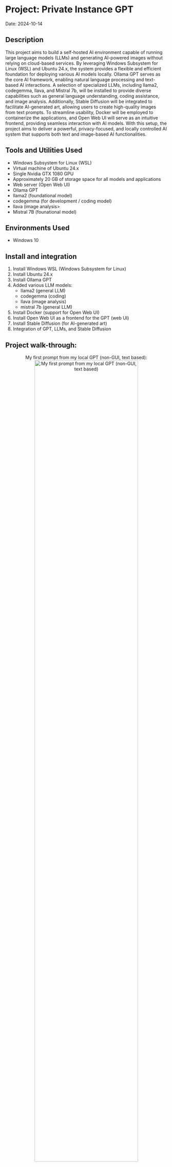 # Project:  Private Instance GPT
Date:  2024-10-14

<h2>Description</h2>
This project aims to build a self-hosted AI environment capable of running large language models (LLMs) and generating AI-powered images without relying on cloud-based services. By leveraging Windows Subsystem for Linux (WSL) and Ubuntu 24.x, the system provides a flexible and efficient foundation for deploying various AI models locally. Ollama GPT serves as the core AI framework, enabling natural language processing and text-based AI interactions. A selection of specialized LLMs, including llama2, codegemma, llava, and Mistral 7b, will be installed to provide diverse capabilities such as general language understanding, coding assistance, and image analysis. Additionally, Stable Diffusion will be integrated to facilitate AI-generated art, allowing users to create high-quality images from text prompts. To streamline usability, Docker will be employed to containerize the applications, and Open Web UI will serve as an intuitive frontend, providing seamless interaction with AI models. With this setup, the project aims to deliver a powerful, privacy-focused, and locally controlled AI system that supports both text and image-based AI functionalities.
<br />

<h2>Tools and Utilities Used</h2>
<ul>
<li>Windows Subsystem for Linux (WSL)</li>
<li>Virtual machine of Ubuntu 24.x</li>
<li>Single Nvidia GTX 1080 GPU</li>
<li>Approximately 20 GB of storage space for all models and applications</li>
<li>Web server (Open Web UI)</li>
<li>Ollama GPT</li>
<li>llama2 (foundational model)</li>
<li>codegemma (for development / coding model)</li>
<li>llava (image analysis></li>
<li>Mistral 7B (founational model)</li></ul>

<h2>Environments Used</h2>
<ul><li>Windows 10</li></ul>

<h2>Install and integration</h2>
<ol>
  <li>Install Windows WSL (Windows Subsystem for Linux)</li>
  <li>Install Ubuntu 24.x</li>
  <li>Install Ollama GPT</li>
  <li>Added various LLM models:
    <ul>
      <li>llama2 (general LLM)</li>
      <li>codegemma (coding)</li>
      <li>llava (image analysis)</li>
      <li>mistral 7b (general LLM)</li>
    </ul>
  </li>
  <li>Install Docker (support for Open Web UI)</li>
  <li>Install Open Web UI as a frontend for the GPT (web UI)</li>
  <li>Install Stable Diffusion (for AI-generated art)</li>
  <li>Integration of GPT, LLMs, and Stable Diffusion</li>
</ol>

<h2>Project walk-through:</h2>
<p align="center">
My first prompt from my local GPT (non-GUI, text based): <br/>
<img src="https://imgur.com/UhhsI3Z.jpg" height="80%" width="80%" alt="My first prompt from my local GPT (non-GUI, text based)"/>
<br />
<br />
Monitoring the load on the GPU during a result:  <br/>
<img src="https://imgur.com/cYAKbWl.jpg" height="80%" width="80%" alt="Monitoring the load on the GPU during a result"/>
<br />
<br />
Open Web UI interface to llama2 LLM:  <br/>
<img src="https://imgur.com/JzgaGKb.jpg" height="80%" width="80%" alt="Open Web UI interface to llama2 LLM"/>
<br />
<br />
Test prompt to verify GUI of llama2 LLM is working:  <br/>
<img src="https://imgur.com/RpdPb9k.jpg" height="80%" width="80%" alt="Test prompt to verify GUI of llama2 LLM is working"/>
<br />
<br />
Addition of CodeGemma for development prompts (for me, Python):  <br/>
<img src="https://imgur.com/bjbzXhS.jpg" height="80%" width="80%" alt="Addition of CodeGemma for development prompts (for me, Python)"/>
<br />
<br />
Training the Model with new data, uploading documents to the LLM:  <br/>
<img src="https://imgur.com/1LD6guC.jpg" height="80%" width="80%" alt="Training the Model with new data, uploading documents to the LLM"/>
<br />
<br />
Validation of uploaded document is searchable in the LLM:  <br/>
<img src="https://imgur.com/ZKdjVvM.jpg" height="80%" width="80%" alt="Validation of uploaded document is searchable in the LLM"/>
<br />
<br />
Installation and verification of llava (image recognition) to LLM:  <br/>
<img src="https://imgur.com/jrUsW7j.jpg" height="80%" width="80%" alt="Installation and verification of llava (image recognition) to LLM"/>
<br />
<br />
Installation and verification of Minstral 7B to GPT:  <br/>
<img src="https://imgur.com/DkPlW1s.jpg" height="80%" width="80%" alt="Installation and verification of of Minstral 7B to GPT"/>
<br />
<br />
Installation and verification of Stable Diffision to GPT for image creation:  <br/>
<img src="https://imgur.com/PitAh4l.jpg" height="80%" width="80%" alt="Installation and verification of Stable Diffision to GPT for image creation"/>
<br />
<br />
Integration of Stable Diffision to LLM for image creation:  <br/>
<img src="https://imgur.com/HVoOrdD.jpg" height="80%" width="80%" alt="Integration of Stable Diffision to LLM for image creation"/>
